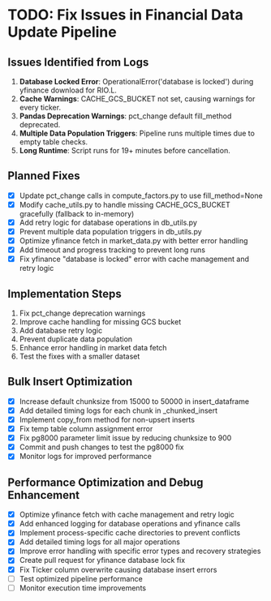 # TODO: Fix Issues in Financial Data Update Pipeline

## Issues Identified from Logs
1. **Database Locked Error**: OperationalError('database is locked') during yfinance download for RIO.L.
2. **Cache Warnings**: CACHE_GCS_BUCKET not set, causing warnings for every ticker.
3. **Pandas Deprecation Warnings**: pct_change default fill_method deprecated.
4. **Multiple Data Population Triggers**: Pipeline runs multiple times due to empty table checks.
5. **Long Runtime**: Script runs for 19+ minutes before cancellation.

## Planned Fixes
- [x] Update pct_change calls in compute_factors.py to use fill_method=None
- [x] Modify cache_utils.py to handle missing CACHE_GCS_BUCKET gracefully (fallback to in-memory)
- [x] Add retry logic for database operations in db_utils.py
- [x] Prevent multiple data population triggers in db_utils.py
- [x] Optimize yfinance fetch in market_data.py with better error handling
- [x] Add timeout and progress tracking to prevent long runs
- [x] Fix yfinance "database is locked" error with cache management and retry logic

## Implementation Steps
1. Fix pct_change deprecation warnings
2. Improve cache handling for missing GCS bucket
3. Add database retry logic
4. Prevent duplicate data population
5. Enhance error handling in market data fetch
6. Test the fixes with a smaller dataset

## Bulk Insert Optimization
- [x] Increase default chunksize from 15000 to 50000 in insert_dataframe
- [x] Add detailed timing logs for each chunk in _chunked_insert
- [x] Implement copy_from method for non-upsert inserts
- [x] Fix temp table column assignment error
- [x] Fix pg8000 parameter limit issue by reducing chunksize to 900
- [x] Commit and push changes to test the pg8000 fix
- [x] Monitor logs for improved performance

## Performance Optimization and Debug Enhancement
- [x] Optimize yfinance fetch with cache management and retry logic
- [x] Add enhanced logging for database operations and yfinance calls
- [x] Implement process-specific cache directories to prevent conflicts
- [x] Add detailed timing logs for all major operations
- [x] Improve error handling with specific error types and recovery strategies
- [x] Create pull request for yfinance database lock fix
- [x] Fix Ticker column overwrite causing database insert errors
- [ ] Test optimized pipeline performance
- [ ] Monitor execution time improvements
